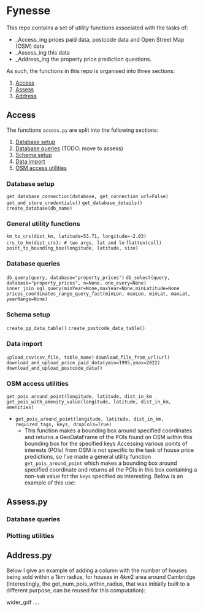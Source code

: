 # Fynesse

This repo contains a set of utility functions associated with the tasks of:
* _Access_ing prices paid data, postcode data and Open Street Map (OSM) data
* _Assess_ing this data
* _Address_ing the property price prediction questions.

As such, the functions in this repo is organised into three sections:
1. [Access](##Access)
2. [Assess](##Assess)
3. [Address](##Address)

## Access

The functions `access.py` are split into the following sections:

1. [Database setup](###Database-setup)
2. [Database queries](###Database-queries) (TODO: move to assess)
3. [Schema setup](###Schema-setup)
4. [Data import](###Data-import)
5. [OSM access utilities](###OSM-access-utilities)

### Database setup

`get_database_connection(database, get_connection_url=False)`
`get_and_store_credentials()`
`get_database_details()`
`create_database(db_name)`

### General utility functions

`km_to_crs(dist_km, latitude=53.71, longitude=-2.03)`
`crs_to_km(dist_crs): # two args, lat and lo`
`flatten(coll)`
`point_to_bounding_box(longitude, latitude, size)`

### Database queries

`db_query(query, database="property_prices")`
`db_select(query, database="property_prices", n=None, one_every=None)`
`inner_join_sql_query(minYear=None,maxYear=None,minLatitude=None`
`prices_coordinates_range_query_fast(minLon, maxLon, minLat, maxLat, yearRange=None)`

### Schema setup

`create_pp_data_table()`
`create_postcode_data_table()`

### Data import

`upload_csv(csv_file, table_name)`
`download_file_from_url(url)`
`download_and_upload_price_paid_data(ymin=1995,ymax=2022)`
`download_and_upload_postcode_data()`

### OSM access utilities

`get_pois_around_point(longitude, latitude, dist_in_km`
`get_pois_with_amenity_value(longitude, latitude, dist_in_km, amenities)`

* `get_pois_around_point(longitude, latitude, dist_in_km, required_tags, keys, dropCols=True)`
  * This function makes a bounding box around specified coordinates and returns a GeoDataFrame
    of the POIs found on OSM within this bounding box for the specified keys
Accessing various points of interests (POIs) from OSM is not specific to the
task of house price predictions, so I've made a general utility function
`get_pois_around_point` which makes a bounding box around specified
coordinate and returns all the POIs in this box containing a non-`NaN` value
for the `keys` specified as interesting. Below is an example of this use:

## Assess.py

### Database queries

### Plotting utilities

## Address.py

Below I give an example of adding a column with the number of houses being sold within a 1km radius, for houses in 4𝑘𝑚2 area around Cambridge (interestingly, the get_num_pois_within_radius, that was initially built to a different purpose, can be reused for this computation):

wider_gdf ....

